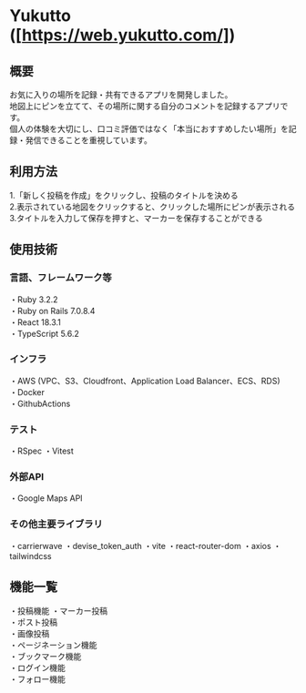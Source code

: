 # Yukutto ([https://web.yukutto.com/])

## 概要
お気に入りの場所を記録・共有できるアプリを開発しました。  
地図上にピンを立てて、その場所に関する自分のコメントを記録するアプリです。  
個人の体験を大切にし、口コミ評価ではなく「本当におすすめしたい場所」を記録・発信できることを重視しています。

## 利用方法
1.「新しく投稿を作成」をクリックし、投稿のタイトルを決める  
2.表示されている地図をクリックすると、クリックした場所にピンが表示される  
3.タイトルを入力して保存を押すと、マーカーを保存することができる

## 使用技術
### 言語、フレームワーク等
・Ruby 3.2.2  
・Ruby on Rails 7.0.8.4  
・React 18.3.1  
・TypeScript 5.6.2  

### インフラ
・AWS  (VPC、S3、Cloudfront、Application Load Balancer、ECS、RDS)  
・Docker  
・GithubActions  

### テスト
・RSpec
・Vitest

### 外部API
・Google Maps API  

### その他主要ライブラリ
・carrierwave
・devise_token_auth
・vite
・react-router-dom
・axios
・tailwindcss

## 機能一覧
・投稿機能
  ・マーカー投稿  
  ・ポスト投稿  
  ・画像投稿  
・ページネーション機能  
・ブックマーク機能  
・ログイン機能  
・フォロー機能  














